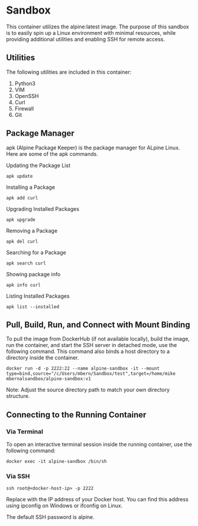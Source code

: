 # Sandbox

This container utilizes the alpine:latest image. The purpose of this sandbox is to easily spin up a Linux environment with minimal resources, while providing additional utilities and enabling SSH for remote access.

## Utilities

The following utilities are included in this container:

1. Python3
2. VIM
3. OpenSSH
4. Curl
5. Firewall
6. Git

## Package Manager

apk (Alpine Package Keeper) is the package manager for ALpine Linux.
Here are some of the apk commands.

Updating the Package List

`apk update`

Installing a Package

`apk add curl`

Upgrading Installed Packages

`apk upgrade`

Removing a Package

`apk del curl`

Searching for a Package

`apk search curl`

Showing package info

`apk info curl`

Listing Installed Packages

`apk list --installed`

## Pull, Build, Run, and Connect with Mount Binding

To pull the image from DockerHub (if not available locally), build the image, run the container, and start the SSH server in detached mode, use the following command. This command also binds a host directory to a directory inside the container.

`docker run -d -p 2222:22 --name alpine-sandbox -it --mount type=bind,source="/c/Users/mbern/Sandbox/test",target=/home/mike mbernalsandbox/alpine-sandbox:v1`

Note: Adjust the source directory path to match your own directory structure.

## Connecting to the Running Container

### Via Terminal

To open an interactive terminal session inside the running container, use the following command:

`docker exec -it alpine-sandbox /bin/sh`

### Via SSH

`ssh root@<docker-host-ip> -p 2222`

Replace <docker-host-ip> with the IP address of your Docker host. You can find this address using ipconfig on Windows or ifconfig on Linux.

The default SSH password is alpine.
